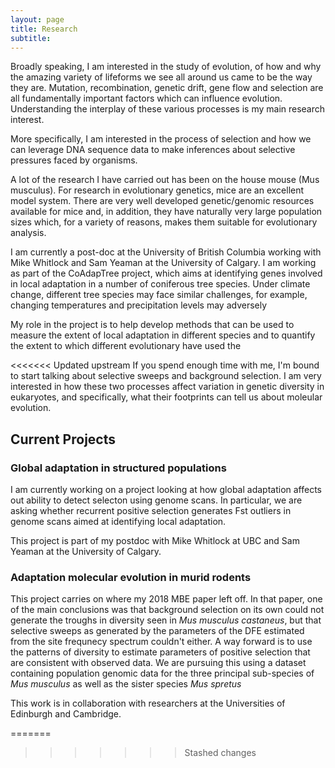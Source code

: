 ```yaml
---
layout: page
title: Research
subtitle:  
---
```


Broadly speaking, I am interested in the study of evolution, of how and why the amazing variety of lifeforms we see all around us came to be the way they are. Mutation, recombination, genetic drift, gene flow and selection are all fundamentally important factors which can influence evolution. Understanding the interplay of these various processes is my main research interest.

More specifically, I am interested in the process of selection and how we can leverage DNA sequence data to make inferences about selective pressures faced by organisms. 

A lot of the research I have carried out has been on the house mouse (Mus musculus). For research in evolutionary genetics, mice are an excellent model system. There are very well developed genetic/genomic resources available for mice and, in addition, they have naturally very large population sizes which, for a variety of reasons, makes them suitable for evolutionary analysis.

I am currently a post-doc at the University of British Columbia working with Mike Whitlock and Sam Yeaman at the University of Calgary. I am working as part of the CoAdapTree project, which aims at identifying genes involved in local adaptation in a number of coniferous tree species. Under climate change, different tree species may face similar challenges, for example, changing temperatures and precipitation levels may adversely  

My role in the project is to help develop methods that can be used to measure the extent of local adaptation in different species and to quantify the extent to which different evolutionary have used the



<<<<<<< Updated upstream
If you spend enough time with me, I'm bound to start talking about selective sweeps and background selection. I am very interested in how these two processes affect variation in genetic diversity in eukaryotes, and specifically, what their footprints can tell us about moleular evolution.


## Current Projects

### Global adaptation in structured populations

I am currently working on a project looking at how global adaptation affects out ability to detect selecton using genome scans. In particular, we are asking whether recurrent positive selection generates Fst outliers in genome scans aimed at identifying local adaptation. 

This project is part of my postdoc with Mike Whitlock at UBC and Sam Yeaman at the University of Calgary.

### Adaptation molecular evolution in murid rodents

This project carries on where my 2018 MBE paper left off. In that paper, one of the main conclusions was that background selection on its own could not generate the troughs in diversity seen in *Mus musculus castaneus*, but that selective sweeps as generated by the parameters of the DFE estimated from the site frequnecy spectrum couldn't either. A way forward is to use the patterns of diversity to estimate parameters of positive selection that are consistent with observed data. We are pursuing this using a dataset containing population genomic data for the three principal sub-species of *Mus musculus* as well as the sister species *Mus spretus*

This work is in collaboration with researchers at the Universities of Edinburgh and Cambridge.

=======
>>>>>>> Stashed changes
